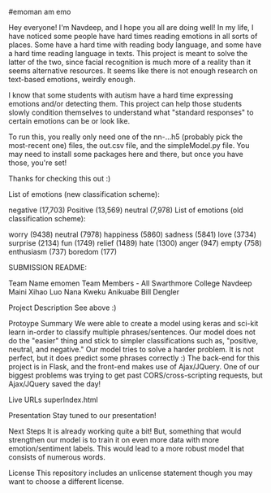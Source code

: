 #emoman
am emo

Hey everyone! I'm Navdeep, and I hope you all are doing well! In my life, I have noticed some people have hard times reading emotions in all sorts of places. Some have a hard time with reading body language, and some have a hard time reading language in texts. This project is meant to solve the latter of the two, since facial recognition is much more of a reality than it seems alternative resources. It seems like there is not enough research on text-based emotions, weirdly enough.

I know that some students with autism have a hard time expressing emotions and/or detecting them. This project can help those students slowly condition themselves to understand what "standard responses" to certain emotions can be or look like.

To run this, you really only need one of the nn-...h5 (probably pick the most-recent one) files, the out.csv file, and the simpleModel.py file. You may need to install some packages here and there, but once you have those, you're set!

Thanks for checking this out :)

List of emotions (new classification scheme):

negative (17,703) Positive (13,569) neutral (7,978) List of emotions (old classification scheme):

worry (9438) neutral (7978) happiness (5860) sadness (5841) love (3734) surprise (2134) fun (1749) relief (1489) hate (1300) anger (947) empty (758) enthusiasm (737) boredom (177)

SUBMISSION README:

Team Name emomen Team Members - All Swarthmore College Navdeep Maini Xihao Luo Nana Kweku Anikuabe Bill Dengler

Project Description See above :)

Protoype Summary We were able to create a model using keras and sci-kit learn in-order to classify multiple phrases/sentences. Our model does not do the "easier" thing and stick to simpler classifications such as, "positive, neutral, and negative." Our model tries to solve a harder problem. It is not perfect, but it does predict some phrases correctly :) The back-end for this project is in Flask, and the front-end makes use of Ajax/JQuery. One of our biggest problems was trying to get past CORS/cross-scripting requests, but Ajax/JQuery saved the day!

Live URLs superIndex.html

Presentation Stay tuned to our presentation!

Next Steps It is already working quite a bit! But, something that would strengthen our model is to train it on even more data with more emotion/sentiment labels. This would lead to a more robust model that consists of numerous words.

License This repository includes an unlicense statement though you may want to choose a different license.

